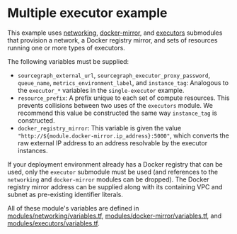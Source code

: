 # Multiple executor example

This example uses [networking](https://registry.terraform.io/modules/sourcegraph/executors/aws/4.0.0/submodules/networking), [docker-mirror](https://registry.terraform.io/modules/sourcegraph/executors/aws/4.0.0/submodules/docker-mirror), and [executors](https://registry.terraform.io/modules/sourcegraph/executors/aws/4.0.0/submodules/executors) submodules that provision a network, a Docker registry mirror, and sets of resources running one or more types of executors.

The following variables must be supplied:

- `sourcegraph_external_url`, `sourcegraph_executor_proxy_password`, `queue_name`, `metrics_environment_label`, and `instance_tag`: Analogous to the `executor_*` variables in the `single-executor` example.
- `resource_prefix`: A prefix unique to each set of compute resources. This prevents collisions between two uses of the `executors` module. We recommend this value be constructed the same way `instance_tag` is constructed.
- `docker_registry_mirror`: This variable is given the value `"http://${module.docker-mirror.ip_address}:5000"`, which converts the raw external IP address to an address resolvable by the executor instances.

If your deployment environment already has a Docker registry that can be used, only the `executor` submodule must be used (and references to the `networking` and `docker-mirror` modules can be dropped). The Docker registry mirror address can be supplied along with its containing VPC and subnet as pre-existing identifier literals.

All of these module's variables are defined in [modules/networking/variables.tf](https://github.com/sourcegraph/terraform-aws-executors/blob/v4.0.0/modules/networking/variables.tf), [modules/docker-mirror/variables.tf](https://github.com/sourcegraph/terraform-aws-executors/blob/v4.0.0/modules/docker-mirror/variables.tf), and [modules/executors/variables.tf](https://github.com/sourcegraph/terraform-aws-executors/blob/v4.0.0/modules/executors/variables.tf).
